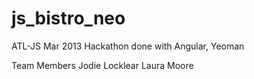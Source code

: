 js_bistro_neo
=============

ATL-JS Mar 2013 Hackathon done with Angular, Yeoman

Team Members
Jodie Locklear
Laura Moore

